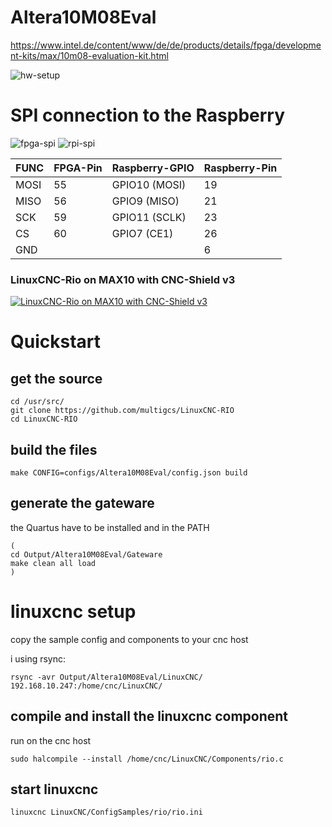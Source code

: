 # Altera10M08Eval

https://www.intel.de/content/www/de/de/products/details/fpga/development-kits/max/10m08-evaluation-kit.html

![hw-setup](https://raw.githubusercontent.com/multigcs/LinuxCNC-RIO/main/configs/Altera10M08Eval/hw-setup.jpg)

# SPI connection to the Raspberry
![fpga-spi](https://raw.githubusercontent.com/multigcs/LinuxCNC-RIO/main/configs/Altera10M08Eval/fpga-spi.jpg)
![rpi-spi](https://raw.githubusercontent.com/multigcs/LinuxCNC-RIO/main/configs/Altera10M08Eval/rpi-spi.jpg)


| FUNC | FPGA-Pin |Raspberry-GPIO | Raspberry-Pin |
| --- | --- | --- | --- |
| MOSI | 55 | GPIO10 (MOSI) | 19 |
| MISO |  56 |GPIO9 (MISO) | 21 |
| SCK |  59 |GPIO11 (SCLK) | 23 |
| CS |  60 |GPIO7 (CE1) | 26 |
| GND | | | 6 |


### LinuxCNC-Rio on MAX10 with CNC-Shield v3
[![LinuxCNC-Rio on MAX10 with CNC-Shield v3](https://img.youtube.com/vi/DnB64Y6h2Go/0.jpg)](https://www.youtube.com/watch?v=DnB64Y6h2Go&t=1s "LinuxCNC-Rio on MAX10 with CNC-Shield v3")

# Quickstart

## get the source
```
cd /usr/src/
git clone https://github.com/multigcs/LinuxCNC-RIO
cd LinuxCNC-RIO
```

## build the files
```
make CONFIG=configs/Altera10M08Eval/config.json build
```

## generate the gateware

the Quartus have to be installed and in the PATH

```
(
cd Output/Altera10M08Eval/Gateware
make clean all load
)
```

# linuxcnc setup
copy the sample config and components to your cnc host

i using rsync:
```
rsync -avr Output/Altera10M08Eval/LinuxCNC/ 192.168.10.247:/home/cnc/LinuxCNC/
```

## compile and install the linuxcnc component

run on the cnc host
```
sudo halcompile --install /home/cnc/LinuxCNC/Components/rio.c
```

## start linuxcnc
```
linuxcnc LinuxCNC/ConfigSamples/rio/rio.ini
```




